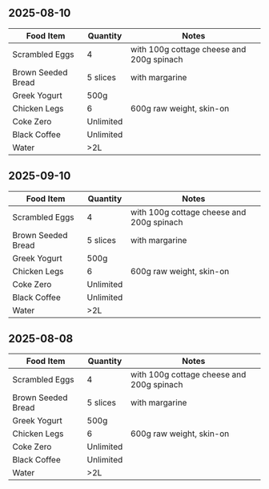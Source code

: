 

## 2025-08-10

| Food Item          | Quantity  | Notes                                     |
| ------------------ | --------- | ----------------------------------------- |
| Scrambled Eggs     | 4         | with 100g cottage cheese and 200g spinach |
| Brown Seeded Bread | 5 slices  | with margarine                            |
| Greek Yogurt       | 500g      |                                           |
| Chicken Legs       | 6         | 600g raw weight, skin-on                  |
| Coke Zero          | Unlimited |                                           |
| Black Coffee       | Unlimited |                                           |
| Water              | >2L       |                                           |

## 2025-09-10

|Food Item|Quantity|Notes|
|---|---|---|
|Scrambled Eggs|4|with 100g cottage cheese and 200g spinach|
|Brown Seeded Bread|5 slices|with margarine|
|Greek Yogurt|500g||
|Chicken Legs|6|600g raw weight, skin-on|
|Coke Zero|Unlimited||
|Black Coffee|Unlimited||
|Water|>2L||
## 2025-08-08

|Food Item|Quantity|Notes|
|---|---|---|
|Scrambled Eggs|4|with 100g cottage cheese and 200g spinach|
|Brown Seeded Bread|5 slices|with margarine|
|Greek Yogurt|500g||
|Chicken Legs|6|600g raw weight, skin-on|
|Coke Zero|Unlimited||
|Black Coffee|Unlimited||
|Water|>2L||